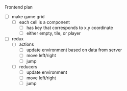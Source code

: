 Frontend plan

- [ ] make game grid
  - [ ] each cell is a component
    - [ ] has key that corresponds to x,y coordinate
    - [ ] either empty, tile, or player
- [ ] redux
  - [ ] actions
    - [ ] update environment based on data from server
    - [ ] move left/right
    - [ ] jump
  - [ ] reducers
    - [ ] update environment
    - [ ] move left/right
    - [ ] jump